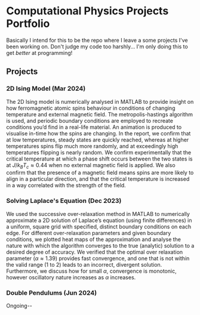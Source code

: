 <h1>Computational Physics Projects Portfolio</h1>

Basically I intend for this to be the repo where I leave a some projects I've been working on. Don't judge my code too harshly... I'm only doing this to get <i>better</i> at programming! 

<h2>Projects</h2>

<h3>2D Ising Model (Mar 2024)</h3> 

The 2D Ising model is numerically analysed in MATLAB to provide insight on how ferromagnetic atomic spins behaviour in conditions of changing temperature and external magnetic field. The metropolis-hastings algorithm is used, and periodic boundary conditions are employed to recreate conditions you’d find in a real-life material. An animation is produced to visualise in-time how the spins are changing. In the report, we confirm that at low temperatures, steady states are quickly reached, whereas at higher temperatures spins flip much more randomly, and at exceedingly high temperatures flipping is nearly random. We confirm experimentally that the critical temperature at which a phase shift occurs between the two states is at $J/k_BT_c \approx 0.44$ when no external magnetic field is applied. We also confirm that the presence of a magnetic field means spins are more likely to align in a particular direction, and that the critical temperature is increased in a way correlated with the strength of the field.

<h3>Solving Laplace's Equation (Dec 2023)</h3> 

We used the successive over-relaxation method in MATLAB to numerically approximate a 2D solution of Laplace’s equation (using finite differences) in a uniform, square grid with specified, distinct boundary conditions on each edge. For different over-relaxation parameters and given boundary conditions, we plotted heat maps of the approximation and analyse the nature with which the algorithm converges to the true (analytic) solution to a desired degree of accuracy. We verified that the optimal over relaxation parameter ($\alpha \approx 1.39$) provides fast convergence, and one that is not within the valid range (1 to 2) leads to an incorrect, divergent solution. Furthermore, we discuss how for small $\alpha$, convergence is monotonic, however oscillatory nature increases as $\alpha$ increases.

<h3>Double Pendulums (Jun 2024)</h3> 

Ongoing--
